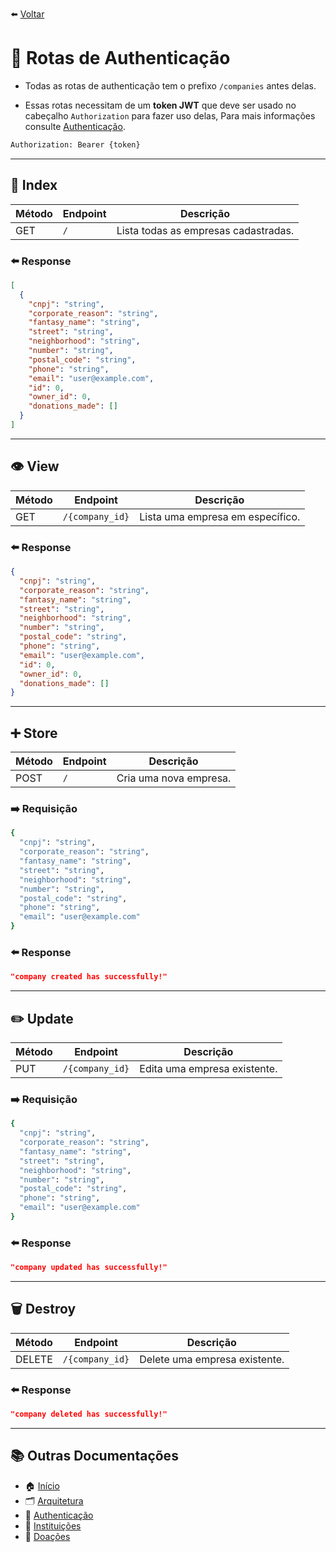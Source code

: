 ⬅️ [Voltar](../README.md)

# 🔐 Rotas de Authenticação

- Todas as rotas de authenticação tem o prefixo `/companies` antes delas.

- Essas rotas necessitam de um **token JWT** que deve ser usado no cabeçalho `Authorization` para fazer uso delas, Para mais informações consulte [Authenticação](./authentication.md).

```bash
Authorization: Bearer {token}
```

---
## 📄 Index

| Método | Endpoint    | Descrição                            |
|--------|-------------|--------------------------------------|
| GET    | `/`         | Lista todas as empresas cadastradas. |

### ⬅️ Response

```json
[
  {
    "cnpj": "string",
    "corporate_reason": "string",
    "fantasy_name": "string",
    "street": "string",
    "neighborhood": "string",
    "number": "string",
    "postal_code": "string",
    "phone": "string",
    "email": "user@example.com",
    "id": 0,
    "owner_id": 0,
    "donations_made": []
  }
]
```

---
## 👁️ View

| Método | Endpoint         | Descrição                        |
|--------|------------------|----------------------------------|
| GET    | `/{company_id}`  | Lista uma empresa em específico. |

### ⬅️ Response

```json
{
  "cnpj": "string",
  "corporate_reason": "string",
  "fantasy_name": "string",
  "street": "string",
  "neighborhood": "string",
  "number": "string",
  "postal_code": "string",
  "phone": "string",
  "email": "user@example.com",
  "id": 0,
  "owner_id": 0,
  "donations_made": []
}
```

---
## ➕ Store

| Método | Endpoint  | Descrição              |
|--------|-----------|------------------------|
| POST   | `/`       | Cria uma nova empresa. |

### ➡️ Requisição

```bash
{
  "cnpj": "string",
  "corporate_reason": "string",
  "fantasy_name": "string",
  "street": "string",
  "neighborhood": "string",
  "number": "string",
  "postal_code": "string",
  "phone": "string",
  "email": "user@example.com"
}
```

### ⬅️ Response

```json
"company created has successfully!"
```

---
## ✏️ Update

| Método | Endpoint         | Descrição                    |
|--------|------------------|------------------------------|
| PUT    | `/{company_id}`  | Edita uma empresa existente. |

### ➡️ Requisição

```bash
{
  "cnpj": "string",
  "corporate_reason": "string",
  "fantasy_name": "string",
  "street": "string",
  "neighborhood": "string",
  "number": "string",
  "postal_code": "string",
  "phone": "string",
  "email": "user@example.com"
}
```

### ⬅️ Response

```json
"company updated has successfully!"
```

---
## 🗑️ Destroy

| Método   | Endpoint         | Descrição                     |
|----------|------------------|-------------------------------|
| DELETE   | `/{company_id}`  | Delete uma empresa existente. |

### ⬅️ Response

```json
"company deleted has successfully!"
```

---
## 📚 Outras Documentações
- 🏠 [Início](../README.md)
- 🗂️ [Arquitetura](./architecture.md)
- 🔐 [Authenticação](./authentication.md)
- 🏫 [Instituições](./institutions.md)
- 🎁 [Doações](./donations.md)